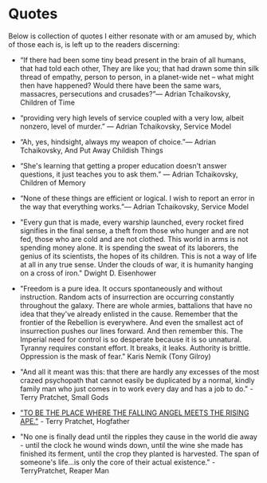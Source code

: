 
# Quotes

Below is collection of quotes I either resonate with or am amused by, which of those each is, is left up to the readers discerning:


- “If there had been some tiny bead present in the brain of all humans, that had told each other, They are like you; that had drawn some thin silk thread of empathy, person to person, in a planet-wide net – what might then have happened? Would there have been the same wars, massacres, persecutions and crusades?”― Adrian Tchaikovsky, Children of Time 


- “providing very high levels of service coupled with a very low, albeit nonzero, level of murder.” ― Adrian Tchaikovsky, Service Model 


- “Ah, yes, hindsight, always my weapon of choice.”― Adrian Tchaikovsky, And Put Away Childish Things 

- “She's learning that getting a proper education doesn't answer questions, it just teaches you to ask them.” ― Adrian Tchaikovsky, Children of Memory 


- “None of these things are efficient or logical. I wish to report an error in the way that everything works.”― Adrian Tchaikovsky, Service Model 

- "Every gun that is made, every warship launched, every rocket fired signifies in the final sense, a theft from those who hunger and are not fed, those who are cold and are not clothed. This world in arms is not spending money alone. It is spending the sweat of its laborers, the genius of its scientists, the hopes of its children. This is not a way of life at all in any true sense. Under the clouds of war, it is humanity hanging on a cross of iron." Dwight D. Eisenhower

- "Freedom is a pure idea. It occurs spontaneously and without instruction. Random acts of insurrection are occurring constantly throughout the galaxy. There are whole armies, battalions that have no idea that they've already enlisted in the cause. Remember that the frontier of the Rebellion is everywhere. And even the smallest act of insurrection pushes our lines forward. And then remember this. The Imperial need for control is so desperate because it is so unnatural. Tyranny requires constant effort. It breaks, it leaks. Authority is brittle. Oppression is the mask of fear." Karis Nemik (Tony Gilroy)

- "And all it meant was this: that there are hardly any excesses of the most crazed psychopath that cannot easily be duplicated by a normal, kindly family man who just comes in to work every day and has a job to do." -Terry Pratchet, Small Gods

- ["TO BE THE PLACE WHERE THE FALLING ANGEL MEETS THE RISING APE."](https://www.youtube.com/watch?v=vPS5Yw_YsHA) - Terry Pratchet, Hogfather

- "No one is finally dead until the ripples they cause in the world die away - until the clock he wound winds down, until the wine she made has finished its ferment, until the crop they planted is harvested. The span of someone's life…is only the core of their actual existence." -TerryPratchet, Reaper Man
